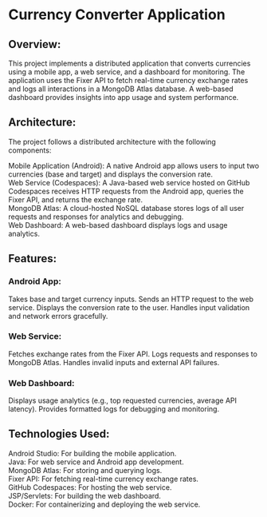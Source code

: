 # **Currency Converter Application**

## Overview:  
This project implements a distributed application that converts currencies using a mobile app, a web service, and a dashboard for monitoring. The application uses the Fixer API to fetch real-time currency exchange rates and logs all interactions in a MongoDB Atlas database. A web-based dashboard provides insights into app usage and system performance.

## Architecture:  
The project follows a distributed architecture with the following components:

Mobile Application (Android): A native Android app allows users to input two currencies (base and target) and displays the conversion rate.  
Web Service (Codespaces): A Java-based web service hosted on GitHub Codespaces receives HTTP requests from the Android app, queries the Fixer API, and returns the exchange rate.  
MongoDB Atlas: A cloud-hosted NoSQL database stores logs of all user requests and responses for analytics and debugging.  
Web Dashboard: A web-based dashboard displays logs and usage analytics.  
  
## Features:  

### Android App:  

Takes base and target currency inputs.
Sends an HTTP request to the web service.
Displays the conversion rate to the user.
Handles input validation and network errors gracefully.

### Web Service:  

Fetches exchange rates from the Fixer API.
Logs requests and responses to MongoDB Atlas.
Handles invalid inputs and external API failures.

### Web Dashboard:  

Displays usage analytics (e.g., top requested currencies, average API latency).
Provides formatted logs for debugging and monitoring.

## Technologies Used:  
Android Studio: For building the mobile application.  
Java: For web service and Android app development.  
MongoDB Atlas: For storing and querying logs.  
Fixer API: For fetching real-time currency exchange rates.  
GitHub Codespaces: For hosting the web service.  
JSP/Servlets: For building the web dashboard.  
Docker: For containerizing and deploying the web service.
